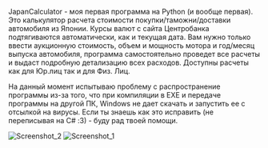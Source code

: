 JapanCalculator - моя первая программа на Python (и вообще первая). Это калькулятор расчета стоимости покупки/таможни/доставки автомобиля из Японии.
Курсы валют с сайта Центробанка подтягиваются автоматически, как и текущая дата.
Вам нужно только ввести аукционную стоимость, объем и мощность мотора и год/месяц выпуска автомобиля, программа самостоятельно проведет все расчеты и выдаст подробную детализацию всех расходов.
Доступны расчеты как для Юр.лиц так и для Физ. Лиц.

На данный момент испытываю проблему с распространение программы из-за того, что при компиляции в EXE и передаче программы на другой ПК, Windows не дает скачать и запустить ее с отсылкой на вирусы.
Если ты знаешь как это исправить (не переписывая на C# :З)  - буду рад твоей помощи.

![Screenshot_2](https://github.com/FeT677/JapanCalculator/assets/131484235/28c995f3-6b89-4847-8fae-830b2acc8ed8) ![Screenshot_1](https://github.com/FeT677/JapanCalculator/assets/131484235/be230374-46cb-4509-a9bb-d0161d86ba28)

